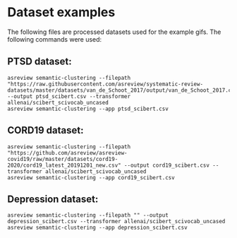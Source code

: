 # Dataset examples
The following files are processed datasets used for the example gifs. The
following commands were used:

## PTSD dataset:
```shell
asreview semantic-clustering --filepath "https://raw.githubusercontent.com/asreview/systematic-review-datasets/master/datasets/van_de_Schoot_2017/output/van_de_Schoot_2017.csv" --output ptsd_scibert.csv --transformer allenai/scibert_scivocab_uncased
asreview semantic-clustering --app ptsd_scibert.csv
```

## CORD19 dataset:
```shell
asreview semantic-clustering --filepath "https://github.com/asreview/asreview-covid19/raw/master/datasets/cord19-2020/cord19_latest_20191201_new.csv" --output cord19_scibert.csv --transformer allenai/scibert_scivocab_uncased
asreview semantic-clustering --app cord19_scibert.csv
```

## Depression dataset:
```shell
asreview semantic-clustering --filepath "" --output depression_scibert.csv --transformer allenai/scibert_scivocab_uncased
asreview semantic-clustering --app depression_scibert.csv 
```